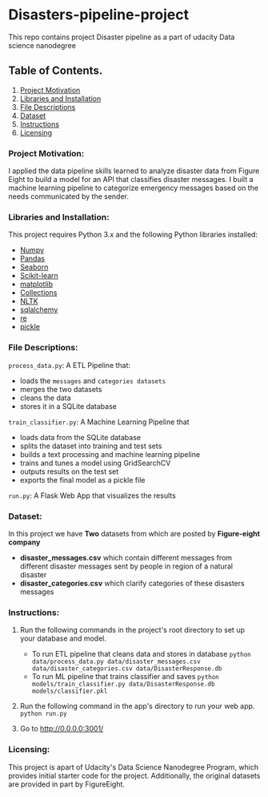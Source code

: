 # Disasters-pipeline-project

This repo contains project Disaster pipeline as a part of udacity  Data science nanodegree 

## Table of Contents.

1. [Project Motivation](#motivation)
2. [Libraries and Installation](#lib)
3. [File Descriptions](#files)
4. [Dataset](#data)
5. [Instructions](#instructions)
6. [Licensing](#lis)

### Project Motivation:<a name="motivation"></a>

I applied the data pipeline skills learned to analyze disaster data from Figure Eight to build a model for an API that classifies disaster messages. I built a machine learning pipeline to categorize emergency messages based on the needs communicated by the sender.


### Libraries and Installation:<a name="lib"></a>

This project requires Python 3.x and the following Python libraries installed:

- [Numpy](https://numpy.org/)
- [Pandas](http://pandas.pydata.org/)
- [Seaborn](https://seaborn.pydata.org/)
- [Scikit-learn](http://scikit-learn.org/stable/_)
- [matplotlib](http://matplotlib.org/)
- [Collections](https://docs.python.org/2/library/collections.html)
- [NLTK](https://www.nltk.org/)
- [sqlalchemy](https://www.sqlalchemy.org/)
- [re](https://docs.python.org/3/library/re.html)
- [pickle](https://docs.python.org/3/library/pickle.html)

### File Descriptions:<a name="files"></a> 

`process_data.py`: A ETL Pipeline that:

- loads the `messages` and `categories datasets`
- merges the two datasets
- cleans the data
- stores it in a SQLite database

`train_classifier.py`: A Machine Learning Pipeline that

- loads data from the SQLite database
- splits the dataset into training and test sets
- builds a text processing and machine learning pipeline
- trains and tunes a model using GridSearchCV
- outputs results on the test set
- exports the final model as a pickle file

`run.py`: A Flask Web App that visualizes the results


### Dataset:<a name="data"></a>

In this project we have **Two** datasets from which are posted by **Figure-eight company**

- **disaster_messages.csv** which contain different messages from different disaster messages sent by people in region of a natural disaster
- **disaster_categories.csv** which clarify categories of these disasters messages


### Instructions:<a name="instructions"></a>
1. Run the following commands in the project's root directory to set up your database and model.

    - To run ETL pipeline that cleans data and stores in database
        `python data/process_data.py data/disaster_messages.csv data/disaster_categories.csv data/DisasterResponse.db`
    - To run ML pipeline that trains classifier and saves
        `python models/train_classifier.py data/DisasterResponse.db models/classifier.pkl`

2. Run the following command in the app's directory to run your web app.
    `python run.py`

3. Go to http://0.0.0.0:3001/


### Licensing:<a name="lis"></a>

This project is apart of Udacity's Data Science Nanodegree Program, which provides initial starter code for the project. Additionally, the original datasets are provided in part by FigureEight.